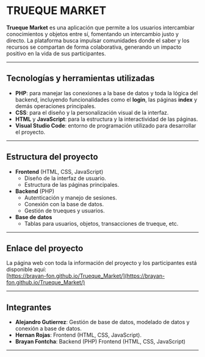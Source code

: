 # TRUEQUE MARKET

**Trueque Market** es una aplicación que permite a los usuarios intercambiar conocimientos y objetos entre sí, fomentando un intercambio justo y directo. La plataforma busca impulsar comunidades donde el saber y los recursos se compartan de forma colaborativa, generando un impacto positivo en la vida de sus participantes.

---

## Tecnologías y herramientas utilizadas

- **PHP**: para manejar las conexiones a la base de datos y toda la lógica del backend, incluyendo funcionalidades como el **login**, las páginas **index** y demás operaciones principales.
- **CSS**: para el diseño y la personalización visual de la interfaz.
- **HTML** y **JavaScript**: para la estructura y la interactividad de las páginas.
- **Visual Studio Code**: entorno de programación utilizado para desarrollar el proyecto.

---

## Estructura del proyecto

- **Frontend** (HTML, CSS, JavaScript)
  - Diseño de la interfaz de usuario.
  - Estructura de las páginas principales.
- **Backend** (PHP)
  - Autenticación y manejo de sesiones.
  - Conexión con la base de datos.
  - Gestión de trueques y usuarios.
- **Base de datos**
  - Tablas para usuarios, objetos, transacciones de trueque, etc.

---

## Enlace del proyecto

La página web con toda la información del proyecto y los participantes está disponible aquí:  
[https://brayan-fon.github.io/Trueque_Market/](https://brayan-fon.github.io/Trueque_Market/)

---

## Integrantes

- **Alejandro Gutierrez**: Gestión de base de datos, modelado de datos y conexión a base de datos.
- **Hernan Rojas**: Frontend (HTML, CSS, JavaScript).
- **Brayan Fontcha**: Backend (PHP) Frontend (HTML, CSS, JavaScript)

---
